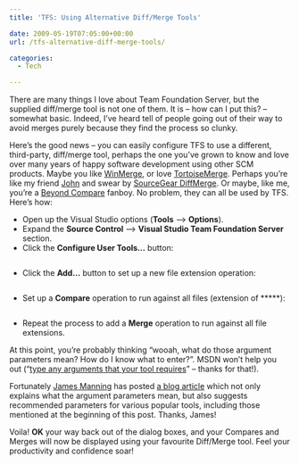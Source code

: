 ```yaml
---
title: 'TFS: Using Alternative Diff/Merge Tools'

date: 2009-05-19T07:05:00+00:00
url: /tfs-alternative-diff-merge-tools/

categories:
  - Tech

---
```

There are many things I love about Team Foundation Server, but the supplied diff/merge tool is not one of them. It is – how can I put this? – somewhat basic. Indeed, I’ve heard tell of people going out of their way to avoid merges purely because they find the process so clunky.

Here’s the good news – you can easily configure TFS to use a different, third-party, diff/merge tool, perhaps the one you’ve grown to know and love over many years of happy software development using other SCM products. Maybe you like [WinMerge][1], or love [TortoiseMerge][2]. Perhaps you’re like my friend [John][3] and swear by [SourceGear DiffMerge][4]. Or maybe, like me, you’re a [Beyond Compare][5] fanboy. No problem, they can all be used by TFS. Here’s how:

  * Open up the Visual Studio options (**Tools** –> **Options**).
  * Expand the **Source Control** –> **Visual Studio Team Foundation Server** section.
  * Click the **Configure User Tools…** button:<figure class="kg-card kg-image-card">

<img decoding="async" src="https://blogstouks01.z33.web.core.windows.net/2023/08/dm1_4.png" class="kg-image" alt loading="lazy" /> </figure> 

  * Click the **Add…** button to set up a new file extension operation:<figure class="kg-card kg-image-card">

<img decoding="async" src="https://blogstouks01.z33.web.core.windows.net/2023/08/dm2_2.png" class="kg-image" alt loading="lazy" /> </figure> 

  * Set up a **Compare** operation to run against all files (extension of *****):<figure class="kg-card kg-image-card">

<img decoding="async" src="https://blogstouks01.z33.web.core.windows.net/2023/08/dm3_3.png" class="kg-image" alt loading="lazy" /> </figure> 

  * Repeat the process to add a **Merge** operation to run against all file extensions.

At this point, you’re probably thinking “wooah, what do those argument parameters mean? How do I know what to enter?”. MSDN won’t help you out (“[type any arguments that your tool requires][6]” – thanks for that!).

Fortunately [James Manning][7] has posted [a blog article][8] which not only explains what the argument parameters mean, but also suggests recommended parameters for various popular tools, including those mentioned at the beginning of this post. Thanks, James!

Voila! **OK** your way back out of the dialog boxes, and your Compares and Merges will now be displayed using your favourite Diff/Merge tool. Feel your productivity and confidence soar!

 [1]: http://winmerge.org/
 [2]: http://tortoisesvn.tigris.org/TortoiseMerge.html
 [3]: http://www.johnsadventures.com
 [4]: http://www.sourcegear.com/diffmerge/downloads.html
 [5]: http://www.scootersoftware.com/
 [6]: http://msdn.microsoft.com/en-us/library/ms181446.aspx
 [7]: http://blogs.msdn.com/jmanning/default.aspx
 [8]: http://blogs.msdn.com/jmanning/articles/535573.aspx